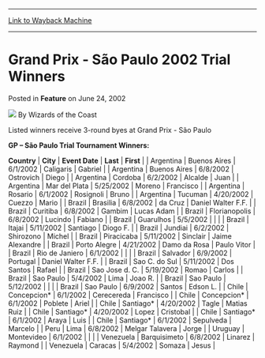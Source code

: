 
---
[Link to Wayback Machine](https://web.archive.org/web/20220812152517/https://magic.wizards.com/en/articles/archive/feature/grand-prix-s%C3%A3o-paulo-2002-trial-winners-2002-06-24)

[_metadata_:wayback_url]:- "https://magic.wizards.com/en/articles/archive/feature/grand-prix-s%C3%A3o-paulo-2002-trial-winners-2002-06-24"
[_metadata_:wayback_raw_url]:- "https://web.archive.org/web/20220812152517id_/https://magic.wizards.com/en/articles/archive/feature/grand-prix-s%C3%A3o-paulo-2002-trial-winners-2002-06-24"
[_metadata_:wayback_capture_timestamp]:- "2022-08-12 15:25:17+00:00"
[_metadata_:description]:- "Listed winners receive 3-round byes at Grand Prix - São Paulo GP – São Paulo Trial Tournament Winners: CountryCityEvent DateLastFirst ArgentinaBuenos Aires6/1/2002CaligarisGabriel ArgentinaBuenos Aires6/8/2002OstrovichDiego ArgentinaCordoba6/2/2002AlcaldeJuan ArgentinaMar del Plata5/25/2002MorenoFrancisco ArgentinaRosario6/1/2002RosignoliBruno"
[_metadata_:generator]:- "Drupal 7 (http://drupal.org)"
[_metadata_:publish_date]:- "2002-06-24"
---


Grand Prix - São Paulo 2002 Trial Winners
=========================================



 Posted in **Feature**
 on June 24, 2002 






![](https://media.magic.wizards.com/styles/auth_small/public/images/person/wizards_author.jpg)
By Wizards of the Coast











Listed winners receive 3-round byes at Grand Prix - São Paulo


**GP – São Paulo Trial Tournament Winners:**




 **Country** | **City** | **Event Date** | **Last** | **First** |
| Argentina | Buenos Aires | 6/1/2002 | Caligaris | Gabriel |
| Argentina | Buenos Aires | 6/8/2002 | Ostrovich | Diego |
| Argentina | Cordoba | 6/2/2002 | Alcalde | Juan |
| Argentina | Mar del Plata | 5/25/2002 | Moreno | Francisco |
| Argentina | Rosario | 6/1/2002 | Rosignoli | Bruno |
| Argentina | Tucuman | 4/20/2002 | Cuezzo | Mario |
| Brazil | Brasilia | 6/8/2002 | da Cruz | Daniel Walter F.F. |
| Brazil | Curitiba | 6/8/2002 | Gambim | Lucas Adam |
| Brazil | Florianopolis | 6/8/2002 | Lucindo | Fabiano |
| Brazil | Guarulhos | 5/5/2002 |  |  |
| Brazil | Itajai | 5/11/2002 | Santiago | Diogo F. |
| Brazil | Jundiai | 6/2/2002 | Shirozono | Michel |
| Brazil | Piracicaba | 5/11/2002 | Sinclair | Jaime Alexandre |
| Brazil | Porto Alegre | 4/21/2002 | Damo da Rosa | Paulo Vitor |
| Brazil | Rio de Janiero | 6/1/2002 |  |  |
| Brazil | Salvador | 6/9/2002 | Portugal | Daniel Walter F.F. |
| Brazil | Sao C. do Sul | 5/11/2002 | Dos Santos | Rafael |
| Brazil | Sao Jose d. C. | 5/19/2002 | Romao | Carlos |
| Brazil | Sao Paulo | 5/4/2002 | Lima | Joao R. |
| Brazil | Sao Paulo | 5/12/2002 |  |  |
| Brazil | Sao Paulo | 6/9/2002 | Santos | Edson L. |
| Chile | Concepcion\* | 6/1/2002 | Cerecereda | Francisco |
| Chile | Concepcion\* | 6/1/2002 | Poblete | Ariel |
| Chile | Santiago\* | 4/20/2002 | Tagle | Matias Ruiz |
| Chile | Santiago\* | 4/20/2002 | Lopez | Cristobal |
| Chile | Santiago\* | 6/1/2002 | Araya | Luis |
| Chile | Santiago\* | 6/1/2002 | Sepulveda | Marcelo |
| Peru | Lima | 6/8/2002 | Melgar Talavera | Jorge |
| Uruguay | Montevideo | 6/1/2002 |  |  |
| Venezuela | Barquisimeto | 6/8/2002 | Linarez | Raymond |
| Venezuela | Caracas | 5/4/2002 | Somaza | Jesus |







